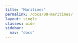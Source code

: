 ```yaml
---
title: "Maritimes"
permalink: /docs/08-maritimes/
layout: single
classes: wide
sidebar:
  nav: "docs"
---
```


<div id="election-forecast"></div>

<script>
document.addEventListener('DOMContentLoaded', function() {
  // Initialize the forecast with custom settings if needed
  ElectionForecast.init({
    maxTableWidth: 1200, 
    districtColumnWidth: 18,
    outcomeColumnWidth: 15,
    forecastColumnWidth: 67
  })
  // Load specific province data
  .loadProvinces({
    csvPath: '/assets/data/ridingvotepercents.csv',
    containerId: 'election-forecast',
    provinceIds: ["10", "11", "12", "13"],
    provinceNames: ["Newfoundland and Labrabor", "Nova Scotia", "Prince Edward Island", "New Brunswick"]
  });
});
</script>